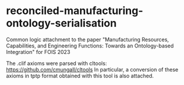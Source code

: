 # reconciled-manufacturing-ontology-serialisation
Common logic attachment to the paper "Manufacturing Resources, Capabilities, and Engineering Functions: Towards an Ontology-based Integration" for FOIS 2023

The .clif axioms were parsed with cltools: https://github.com/cmungall/cltools
In particular, a conversion of these axioms in tptp format obtained with this tool is also attached.
